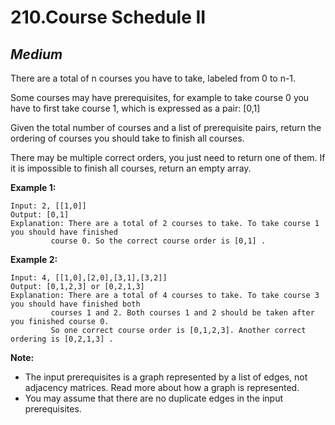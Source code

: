 210.Course Schedule II
==========

*Medium*
----------

There are a total of n courses you have to take, labeled from 0 to n-1.

Some courses may have prerequisites, for example to take course 0 you have to first take course 1, which is expressed as a pair: [0,1]

Given the total number of courses and a list of prerequisite pairs, return the ordering of courses you should take to finish all courses.

There may be multiple correct orders, you just need to return one of them. If it is impossible to finish all courses, return an empty array.

**Example 1:**

    Input: 2, [[1,0]] 
    Output: [0,1]
    Explanation: There are a total of 2 courses to take. To take course 1 you should have finished   
             course 0. So the correct course order is [0,1] .
**Example 2:**

    Input: 4, [[1,0],[2,0],[3,1],[3,2]]
    Output: [0,1,2,3] or [0,2,1,3]
    Explanation: There are a total of 4 courses to take. To take course 3 you should have finished both     
             courses 1 and 2. Both courses 1 and 2 should be taken after you finished course 0. 
             So one correct course order is [0,1,2,3]. Another correct ordering is [0,2,1,3] .
**Note:**

* The input prerequisites is a graph represented by a list of edges, not adjacency matrices. Read more about how a graph is represented.
* You may assume that there are no duplicate edges in the input prerequisites.
